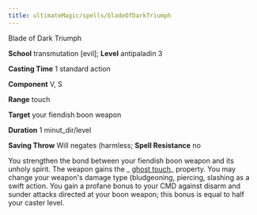 ```yaml
---
title: ultimateMagic/spells/bladeOfDarkTriumph
---
```

Blade of Dark Triumph

**School** transmutation [evil]; **Level** antipaladin 3

**Casting Time** 1 standard action

**Component** V, S

**Range** touch

**Target** your fiendish boon weapon

**Duration** 1 minut_dir/level

**Saving Throw** Will negates (harmless; **Spell Resistance** no

You strengthen the bond between your fiendish boon weapon and its unholy spirit. The weapon gains the _ [ghost touch](magicItem_dir/weapons#_weapons-ghost-touch)_ property. You may change your weapon's damage type (bludgeoning, piercing, slashing as a swift action. You gain a profane bonus to your CMD against disarm and sunder attacks directed at your boon weapon; this bonus is equal to half your caster level.

